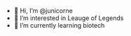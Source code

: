 - 👋 Hi, I’m @junicorne
- 👀 I’m interested in Leauge of Legends
- 🌱 I’m currently learning biotech

<!---
junicorne/junicorne is a ✨ special ✨ repository because its `README.md` (this file) appears on your GitHub profile.
You can click the Preview link to take a look at your changes.
--->
